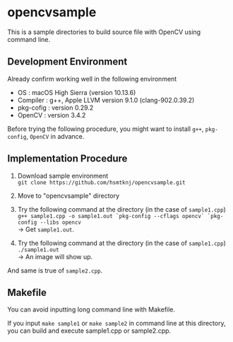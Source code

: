 # opencvsample

This is a sample directories to build source file with OpenCV using command line.

## Development Environment

Already confirm working well in the following environment

- OS : macOS High Sierra (version 10.13.6)
- Compiler : g++, Apple LLVM version 9.1.0 (clang-902.0.39.2)
- pkg-cofig : version 0.29.2
- OpenCV : version 3.4.2

Before trying the following procedure, you might want to install `g++`, `pkg-config`, `OpenCV` in advance.


## Implementation Procedure

1. Download sample environment  
`git clone https://github.com/hsmtknj/opencvsample.git`

2. Move to "opencvsample" directory

3. Try the following command at the directory (in the case of `sample1.cpp`)  
``g++ sample1.cpp -o sample1.out `pkg-config --cflags opencv` `pkg-config --libs opencv``  
    -> Get `sample1.out`.

4. Try the following command at the directory (in the case of `sample1.cpp`)  
`./sample1.out`  
    -> An image will show up.

And same is true of `sample2.cpp`.


## Makefile

You can avoid inputting long command line with Makefile.

If you input `make sample1` or `make sample2` in command line at this directory, you can build and execute sample1.cpp or sample2.cpp.
